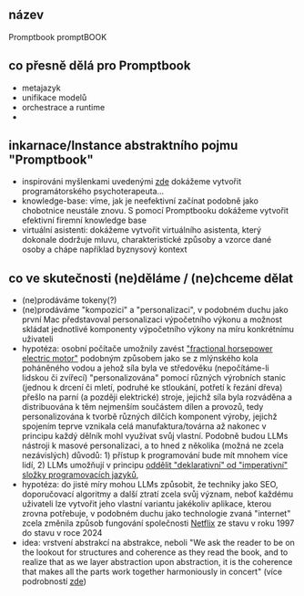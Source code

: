 ## název

Promptbook
promptBOOK

## co přesně dělá pro Promptbook

-   metajazyk
-   unifikace modelů
-   orchestrace a runtime
-

## inkarnace/Instance abstraktního pojmu "Promptbook"

-   inspirováni myšlenkami uvedenými [zde](https://youtu.be/Y6ZHV0RH0fQ?si=q-OOOgWHh-0eWQAO) dokážeme vytvořit programátorského psychoterapeuta...
-   knowledge-base: víme, jak je neefektivní začínat podobně jako chobotnice neustále znovu. S pomocí Promptbooku dokážeme vytvořit efektivní firemní knowledge base
-   virtuální asistenti: dokážeme vytvořit virtuálního asistenta, který dokonale dodržuje mluvu, charakteristické způsoby a vzorce dané osoby a chápe například byznysový kontext

## co ve skutečnosti (ne)děláme / (ne)chceme dělat

- (ne)prodáváme tokeny(?)
- (ne)prodáváme "kompozici" a "personalizaci", v podobném duchu jako první Mac představoval personalizaci výpočetního výkonu a možnost skládat jednotlivé komponenty výpočetního výkony na míru konkrétnímu uživateli
- hypotéza: osobní počítače umožnily zavést ["fractional horsepower electric motor"](https://www.youtube.com/watch?v=yHB_5WmRbho) podobným způsobem jako se z mlýnského kola poháněného vodou a jehož síla byla ve středověku (nepočítáme-li lidskou či zvířecí) "personalizována" pomocí různých výrobních stanic (jednou k drcení či mletí, podruhé ke stloukání, potřetí k řezání dřeva) přešlo na parní (a později elektrické) stroje, jejichž síla byla rozváděna a distribuována k těm nejmenším součástem dílen a provozů, tedy personalizována k tvorbě různých dílčích komponent výroby, jejichž spojením teprve vznikala celá manufaktura/továrna až nakonec v principu každý dělník mohl využívat svůj vlastní. Podobně budou LLMs nástroji k masové personalizaci, a to hned z několika (možná ne zcela nezávislých) důvodů: 1) přístup k programování bude mít mnohem více lidí, 2) LLMs umožňují v principu [oddělit "deklarativní" od "imperativní" složky programovacích jazyků](https://www.youtube.com/watch?v=e1a3WuxTY-k&list=PLISstAySqk7JLal9v_nL09pLAmQLkXzQ4&index=2), 
- hypotéza: do jisté míry mohou LLMs způsobit, že techniky jako SEO, doporučovací algoritmy a další ztratí zcela svůj význam, neboť každému uživateli lze vytvořit jeho vlastní variantu jakékoliv aplikace, kterou zrovna potřebuje, v podobném duchu jako technologie zvaná "internet" zcela změnila způsob fungování společnosti [Netflix](https://www.youtube.com/watch?v=HSVbD7RhOHU) ze stavu v roku 1997 do stavu v roce 2024
- idea: vrstvení abstrakcí na abstrakce, neboli "We ask the reader to be on the lookout for structures and coherence as they read the book, and to realize that as
we layer abstraction upon abstraction, it is the coherence that makes all the parts work together harmoniously in concert" (více podrobností [zde](http://www.dspivak.net/7sketches.pdf))
